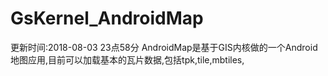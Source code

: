 # GsKernel_AndroidMap
更新时间:2018-08-03 23点58分
AndroidMap是基于GIS内核做的一个Android地图应用,目前可以加载基本的瓦片数据,包括tpk,tile,mbtiles,
